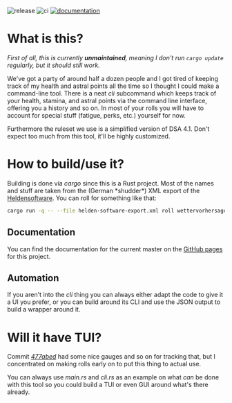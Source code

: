 ![release](https://github.com/benaryorg/dsa-cli/workflows/release/badge.svg)
![ci](https://github.com/benaryorg/dsa-cli/workflows/ci/badge.svg)
[![documentation](https://github.com/benaryorg/dsa-cli/workflows/docs/badge.svg)](https://benaryorg.github.io/dsa-cli/dsa/index.html)

# What is this?

*First of all, this is currently **unmaintained**, meaning I don't run `cargo
update` regularly, but it should still work.*

We've got a party of around half a dozen people and I got tired of keeping
track of my health and astral points all the time so I thought I could make a
command-line tool.
There is a neat *cli* subcommand which keeps track of your health, stamina, and
astral points via the command line interface, offering you a history and so on.
In most of your rolls you will have to account for special stuff (fatigue,
perks, etc.) yourself for now.

Furthermore the ruleset we use is a simplified version of DSA 4.1.
Don't expect too much from this tool, it'll be highly customized.

# How to build/use it?

Building is done via *cargo* since this is a Rust project.
Most of the names and stuff are taken from the (German \*shudder\*) XML export
of the [Heldensoftware](https://www.helden-software.de/).
You can roll for something like that:

```bash
cargo run -q -- --file helden-software-export.xml roll wettervorhersage
```

## Documentation

You can find the documentation for the current master on the [GitHub
pages](https://benaryorg.github.io/dsa-cli/dsa/index.html) for this project.

## Automation

If you aren't into the *cli* thing you can always either adapt the code to give
it a UI you prefer, or you can build around its CLI and use the JSON output to
build a wrapper around it.

# Will it have TUI?

Commit
[*477abed*](https://github.com/benaryorg/dsa-cli/commit/477abedca0b561a6aee8b67ceaa106d4031e4523)
had some nice gauges and so on for tracking that, but I concentrated on making
rolls early on to put this thing to actual use.

You can always use *main.rs* and *cli.rs* as an example on what *can* be done
with this tool so you could build a TUI or even GUI around what's there already.


